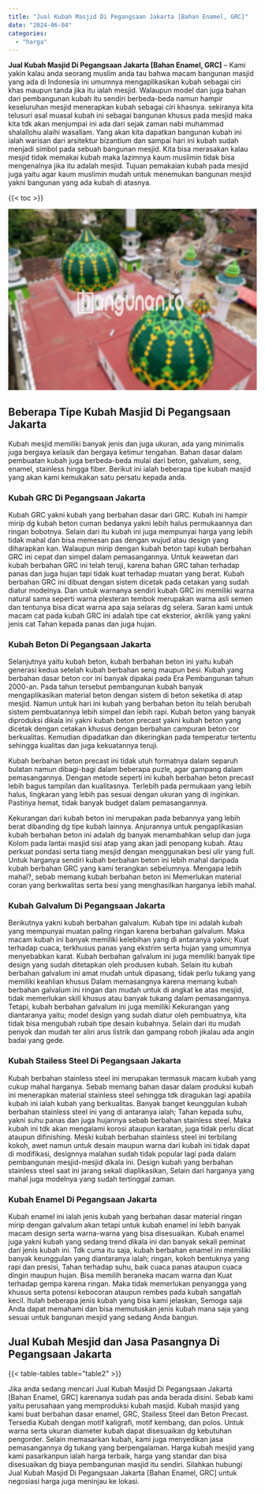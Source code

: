 ```yaml
---
title: "Jual Kubah Masjid Di Pegangsaan Jakarta [Bahan Enamel, GRC]"
date: "2024-06-04"
categories: 
  - "harga"
---
```


**Jual Kubah Masjid Di Pegangsaan Jakarta \[Bahan Enamel, GRC\]** – Kami yakin kalau anda seorang muslim anda tau bahwa macam bangunan masjid yang ada di Indonesia ini umumnya mengaplikasikan kubah sebagai ciri khas maupun tanda jika itu ialah mesjid. Walaupun model dan juga bahan dari pembangunan kubah itu sendiri berbeda-beda namun hampir keseluruhan mesjid menerapkan kubah sebagai ciri khasnya. sekiranya kita telusuri asal muasal kubah ini sebagai bangunan khusus pada mesjid maka kita tdk akan menjumpai ini ada dari sejak zaman nabi muhammad shalallohu alaihi wasallam. Yang akan kita dapatkan bangunan kubah ini ialah warisan dari arsitektur bizantium dan sampai hari ini kubah sudah menjadi simbol pada sebuah bangunan mesjid. Kita bisa merasakan kalau mesjid tidak memakai kubah maka lazimnya kaum muslimin tidak bisa mengenalnya jika itu adalah mesjid. Tujuan pemakaian kubah pada mesjid juga yaitu agar kaum muslimin mudah untuk menemukan bangunan mesjid yakni bangunan yang ada kubah di atasnya.

{{< toc >}}

![Jual Kubah Masjid Di Pegangsaan Jakarta [Bahan Enamel, GRC]](/images/jual-kubah-masjid-28.png)

## Beberapa Tipe Kubah Masjid Di Pegangsaan Jakarta

Kubah mesjid memiliki banyak jenis dan juga ukuran, ada yang minimalis juga bergaya kelasik dan bergaya ketimur tengahan. Bahan dasar dalam pembuatan kubah juga berbeda-beda mulai dari beton, galvalum, seng, enamel, stainless hingga fiber. Berikut ini ialah beberapa tipe kubah masjid yang akan kami kemukakan satu persatu kepada anda.

### Kubah GRC Di Pegangsaan Jakarta

Kubah GRC yakni kubah yang berbahan dasar dari GRC. Kubah ini hampir mirip dg kubah beton cuman bedanya yakni lebih halus permukaannya dan ringan bobotnya. Selain dari itu kubah ini juga mempunyai harga yang lebih tidak mahal dan bisa memesan pas dengan wujud atau design yang diharapkan kan. Walaupun mirip dengan kubah beton tapi kubah berbahan GRC ini cepat dan simpel dalam pemasangannya. Untuk keawetan dari kubah berbahan GRC ini telah teruji, karena bahan GRC tahan terhadap panas dan juga hujan tapi tidak kuat terhadap muatan yang berat. Kubah berbahan GRC ini dibuat dengan sistem dicetak pada cetakan yang sudah diatur modelnya. Dan untuk warnanya sendiri kubah GRC ini memiliki warna natural sama seperti warna plesteran tembok merupakan warna asli semen dan tentunya bisa dicat warna apa saja selaras dg selera. Saran kami untuk macam cat pada kubah GRC ini adalah tipe cat eksterior, akrilik yang yakni jenis cat Tahan kepada panas dan juga hujan.

### Kubah Beton Di Pegangsaan Jakarta

Selanjutnya yaitu kubah beton, kubah berbahan beton ini yaitu kubah generasi kedua setelah kubah berbahan seng maupun besi. Kubah yang berbahan dasar beton cor ini banyak dipakai pada Era Pembangunan tahun 2000-an. Pada tahun tersebut pembangunan kubah banyak mengaplikasikan material beton dengan sistem di beton seketika di atap mesjid. Namun untuk hari ini kubah yang berbahan beton itu telah berubah sistem pembuatannya lebih simpel dan lebih rapi. Kubah beton yang banyak diproduksi dikala ini yakni kubah beton precast yakni kubah beton yang dicetak dengan cetakan khusus dengan berbahan campuran beton cor berkualitas. Kemudian dipadatkan dan dikeringkan pada temperatur tertentu sehingga kualitas dan juga kekuatannya teruji.

Kubah berbahan beton precast ini tidak utuh formatnya dalam separuh bulatan namun dibagi-bagi dalam beberapa puzle, agar gampang dalam pemasangannya. Dengan metode seperti ini kubah berbahan beton precast lebih bagus tampilan dan kualitasnya. Terlebih pada permukaan yang lebih halus, lingkaran yang lebih pas sesuai dengan ukuran yang di inginkan. Pastinya hemat, tidak banyak budget dalam pemasangannya.

Kekurangan dari kubah beton ini merupakan pada bebannya yang lebih berat dibanding dg tipe kubah lainnya. Anjurannya untuk pengaplikasian kubah berbahan beton ini adalah dg banyak menambahkan selup dan juga Kolom pada lantai masjid sisi atap yang akan jadi penopang kubah. Atau perkuat pondasi serta tiang mesjid dengan menggunakan besi ulir yang full. Untuk harganya sendiri kubah berbahan beton ini lebih mahal daripada kubah berbahan GRC yang kami terangkan sebelumnya. Mengapa lebih mahal?, sebab memang kubah berbahan beton ini Memerlukan material coran yang berkwalitas serta besi yang menghasilkan harganya lebih mahal.

### Kubah Galvalum Di Pegangsaan Jakarta

Berikutnya yakni kubah berbahan galvalum. Kubah tipe ini adalah kubah yang mempunyai muatan paling ringan karena berbahan galvalum. Maka macam kubah ini banyak memiliki kelebihan yang di antaranya yakni; Kuat terhadap cuaca, terkhusus panas yang ekstrim serta hujan yang umumnya menyebabkan karat. Kubah berbahan galvalum ini juga memiliki banyak tipe design yang sudah ditetapkan oleh produsen kubah. Selain itu kubah berbahan galvalum ini amat mudah untuk dipasang, tidak perlu tukang yang memiliki keahlian khusus Dalam memasangnya karena memang kubah berbahan galvalum ini ringan dan mudah untuk di angkat ke atas mesjid, tidak memerlukan skill khusus atau banyak tukang dalam pemasangannya. Tetapi, kubah berbahan galvalum ini juga memiliki Kekurangan yang diantaranya yaitu; model design yang sudah diatur oleh pembuatnya, kita tidak bisa mengubah rubah tipe desain kubahnya. Selain dari itu mudah penyok dan mudah ter aliri arus listrik dan gampang roboh jikalau ada angin badai yang gede.

### Kubah Stailess Steel Di Pegangsaan Jakarta

Kubah berbahan stainless steel ini merupakan termasuk macam kubah yang cukup mahal harganya. Sebab memang bahan dasar dalam produksi kubah ini menerapkan material stainless steel sehingga tdk diragukan lagi apabila kubah ini ialah kubah yang berkualitas. Banyak banget keunggulan kubah berbahan stainless steel ini yang di antaranya ialah; Tahan kepada suhu, yakni suhu panas dan juga hujannya sebab berbahan stainless steel. Maka kubah ini tdk akan mengalami korosi ataupun karatan, juga tidak perlu dicat ataupun difinishing. Meski kubah berbahan stainless steel ini terbilang kokoh, awet namun untuk desain maupun warna dari kubah ini tidak dapat di modifikasi, designnya malahan sudah tidak popular lagi pada dalam pembangunan mesjid-mesjid dikala ini. Design kubah yang berbahan stainless steel saat ini jarang sekali diaplikasikan, Selain dari harganya yang mahal juga modelnya yang sudah tertinggal zaman.

### Kubah Enamel Di Pegangsaan Jakarta

Kubah enamel ini ialah jenis kubah yang berbahan dasar material ringan mirip dengan galvalum akan tetapi untuk kubah enamel ini lebih banyak macam design serta warna-warna yang bisa disesuaikan. Kubah enamel juga yakni kubah yang sedang trend dikala ini dan banyak sekali peminat dari jenis kubah ini. Tdk cuma itu saja, kubah berbahan enamel ini memiliki banyak keunggulan yang diantaranya ialah; ringan, kokoh bentuknya yang rapi dan presisi, Tahan terhadap suhu, baik cuaca panas ataupun cuaca dingin maupun hujan. Bisa memilih beraneka macam warna dan Kuat terhadap gempa karena ringan. Maka tidak memerlukan penyangga yang khusus serta potensi kebocoran ataupun rembes pada kubah sangatlah kecil. Itulah beberapa jenis kubah yang bisa kami jelaskan, Semoga saja Anda dapat memahami dan bisa memutuskan jenis kubah mana saja yang sesuai untuk bangunan mesjid yang sedang Anda bangun.

## Jual Kubah Mesjid dan Jasa Pasangnya Di Pegangsaan Jakarta

{{< table-tables table="table2" >}}

Jika anda sedang mencari Jual Kubah Masjid Di Pegangsaan Jakarta \[Bahan Enamel, GRC\] karenanya sudah pas anda berada disini. Sebab kami yaitu perusahaan yang memproduksi kubah masjid. Kubah masjid yang kami buat berbahan dasar enamel, GRC, Stailess Steel dan Beton Precast. Tersedia Kubah dengan motif kaligrafi, motif kembang, dan polos. Untuk warna serta ukuran diameter kubah dapat disesuaikan dg kebutuhan pengorder. Selain memasarkan kubah, kami juga menyedikan jasa pemasangannya dg tukang yang berpengalaman. Harga kubah mesjid yang kami pasarkanpun ialah harga terbaik, harga yang standar dan bisa disesuaikan dg biaya pembangunan masjid itu sendiri. Silahkan hubungi Jual Kubah Masjid Di Pegangsaan Jakarta \[Bahan Enamel, GRC\] untuk negosiasi harga juga meninjau ke lokasi.
